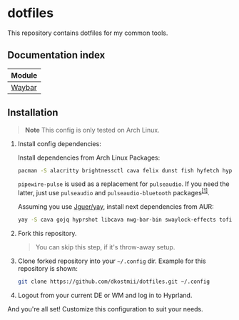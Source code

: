 # dotfiles

This repository contains dotfiles for my common tools.

## Documentation index

| Module                     |
| -------------------------- |
| [Waybar](waybar/README.md) |

## Installation

> **Note**
> This config is only tested on Arch Linux.

1. Install config dependencies:

    Install dependencies from Arch Linux Packages:

    ```bash
    pacman -S alacritty brightnessctl cava felix dunst fish hyfetch hyprland hyprpaper kitty lib32-pipewire mpv neovim pamixer pavucontrol pipewire pipewire-audio pipewire-pulse polkit-kde-agent qt5-wayland qt5ct qt6-wayland swayidle wireplumber wlsunset xdg-desktop-portal-hyprland
    ```

    `pipewire-pulse` is used as a replacement for `pulseaudio`.
    If you need the latter, just use `pulseaudio` and `pulseaudio-bluetooth`
    packages<sup>[\[1\]](https://wiki.archlinux.org/title/PipeWire#PulseAudio_clients)</sup>.

    Assuming you use [Jguer/yay](https://github.com/Jguer/yay),
    install next dependencies from AUR:

    ```bash
    yay -S cava gojq hyprshot libcava nwg-bar-bin swaylock-effects tofi waybar-cava
    ```

2. Fork this repository.

    > You can skip this step, if it's throw-away setup.

3. Clone forked repository into your `~/.config` dir.
Example for this repository is shown:

    ```bash
    git clone https://github.com/dkostmii/dotfiles.git ~/.config
    ```

4. Logout from your current DE or WM and log in to Hyprland.

And you're all set! Customize this configuration to suit your needs.
